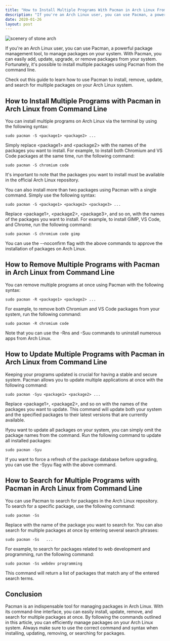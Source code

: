 ```yaml
---
title: "How to Install Multiple Programs With Pacman in Arch Linux From Command Line"
description: "If you're an Arch Linux user, you can use Pacman, a powerful package management tool, to manage packages on your system. With Pacman, you can easily add, update, upgrade, or remove packages from your system. Fortunately, it's possible to install multiple packages using Pacman from the command line."
date: 2020-01-26
layout: post
---
```


<article>
    <img alt="scenery of stone arch" src="https://images.unsplash.com/photo-1478828394896-994a008739df?crop=entropy&amp;cs=tinysrgb&amp;fit=max&amp;fm=jpg&amp;ixid=Mnw0NDU0ODN8MHwxfHNlYXJjaHwxfHxIb3clMjB0byUyMEluc3RhbGwlMjBNdWx0aXBsZSUyMFByb2dyYW1zJTIwd2l0aCUyMFBhY21hbiUyMGluJTIwQXJjaCUyMExpbnV4JTIwZnJvbSUyMENvbW1hbmQlMjBMaW5lfGVufDB8MHx8fDE2ODM2NjA5NDk&amp;ixlib=rb-4.0.3&amp;q=80&amp;w=1080"/>
    <p>If you're an Arch Linux user, you can use Pacman, a powerful package management tool, to manage packages on your system. With Pacman, you can easily add, update, upgrade, or remove packages from your system. Fortunately, it's possible to install multiple packages using Pacman from the command line.</p>
    <p>Check out this guide to learn how to use Pacman to install, remove, update, and search for multiple packages on your Arch Linux system.</p>
    <h2>How to Install Multiple Programs with Pacman in Arch Linux from Command Line</h2>
    <p>You can install multiple programs on Arch Linux via the terminal by using the following syntax:</p>
    <pre><code>sudo pacman -S &lt;package1&gt; &lt;package2&gt; ...</code></pre>
    <p>Simply replace &lt;package1&gt; and &lt;package2&gt; with the names of the packages you want to install. For example, to install both Chromium and VS Code packages at the same time, run the following command:</p>
    <pre><code>sudo pacman -S chromium code</code></pre>
    <p>It's important to note that the packages you want to install must be available in the official Arch Linux repository.</p>
    <p>You can also install more than two packages using Pacman with a single command. Simply use the following syntax:</p>
    <pre><code>sudo pacman -S &lt;package1&gt; &lt;package2&gt; &lt;package3&gt; ...</code></pre>
    <p>Replace &lt;package1&gt;, &lt;package2&gt;, &lt;package3&gt;, and so on, with the names of the packages you want to install. For example, to install GIMP, VS Code, and Chrome, run the following command:</p>
    <pre><code>sudo pacman -S chromium code gimp</code></pre>
    <p>You can use the --noconfirm flag with the above commands to approve the installation of packages on Arch Linux.</p>
    <h2>How to Remove Multiple Programs with Pacman in Arch Linux from Command Line</h2>
    <p>You can remove multiple programs at once using Pacman with the following syntax:</p>
    <pre><code>sudo pacman -R &lt;package1&gt; &lt;package2&gt; ...</code></pre>
    <p>For example, to remove both Chromium and VS Code packages from your system, run the following command:</p>
    <pre><code>sudo pacman -R chromium code</code></pre>
    <p>Note that you can use the -Rns and -Suu commands to uninstall numerous apps from Arch Linux.</p>
    <h2>How to Update Multiple Programs with Pacman in Arch Linux from Command Line</h2>
    <p>Keeping your programs updated is crucial for having a stable and secure system. Pacman allows you to update multiple applications at once with the following command:</p>
    <pre><code>sudo pacman -Syu &lt;package1&gt; &lt;package2&gt; ...</code></pre>
    <p>Replace &lt;package1&gt;, &lt;package2&gt;, and so on with the names of the packages you want to update. This command will update both your system and the specified packages to their latest versions that are currently available.</p>
    <p>Ifyou want to update all packages on your system, you can simply omit the package names from the command. Run the following command to update all installed packages:</p>
<pre><code>sudo pacman -Syu</code></pre>
<p>If you want to force a refresh of the package database before upgrading, you can use the -Syyu flag with the above command.</p>
<h2>How to Search for Multiple Programs with Pacman in Arch Linux from Command Line</h2>
<p>You can use Pacman to search for packages in the Arch Linux repository. To search for a specific package, use the following command:</p>
<pre><code>sudo pacman -Ss <search_term></search_term></code></pre>
<p>Replace <search_term> with the name of the package you want to search for. You can also search for multiple packages at once by entering several search phrases:</search_term></p>
<pre><code>sudo pacman -Ss <search_term1> <search_term2> ...</search_term2></search_term1></code></pre>
<p>For example, to search for packages related to web development and programming, run the following command:</p>
<pre><code>sudo pacman -Ss webdev programming</code></pre>
<p>This command will return a list of packages that match any of the entered search terms.</p>
<h2>Conclusion</h2>
<p>Pacman is an indispensable tool for managing packages in Arch Linux. With its command-line interface, you can easily install, update, remove, and search for multiple packages at once. By following the commands outlined in this article, you can efficiently manage packages on your Arch Linux system. Always make sure to use the correct command and syntax when installing, updating, removing, or searching for packages.</p>
</article>